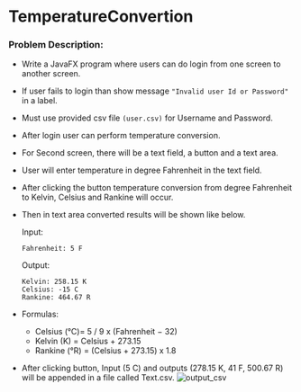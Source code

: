 # TemperatureConvertion

### Problem Description:

* Write a JavaFX program where users can do login from one screen to another screen.
* If user fails to login than show message `"Invalid user Id or Password"` in a label. 
* Must use provided csv file `(user.csv)` for Username and Password.
* After login user can perform temperature conversion. 
* For Second screen, there will be a text field, a button and a text area. 
* User will enter temperature in degree Fahrenheit in the text field. 
* After clicking the button temperature conversion from degree Fahrenheit to Kelvin, Celsius and Rankine will occur. 
* Then in text area converted results will be shown like below.

  Input:
  ```
  Fahrenheit: 5 F
  ```  
  Output:
  ```
  Kelvin: 258.15 K
  Celsius: -15 C
  Rankine: 464.67 R
  ```
  
* Formulas: 
  - Celsius (°C)= 5 / 9 x (Fahrenheit − 32)
  - Kelvin (K) = Celsius + 273.15
  - Rankine (°R) = (Celsius + 273.15) x 1.8

* After clicking button, Input (5 C) and outputs (278.15 K, 41 F, 500.67 R) will be appended in a file called Text.csv.
  ![output_csv](https://user-images.githubusercontent.com/64584169/172020979-9a84a959-6b7e-4ff7-8792-d4efc94c75bb.png)
